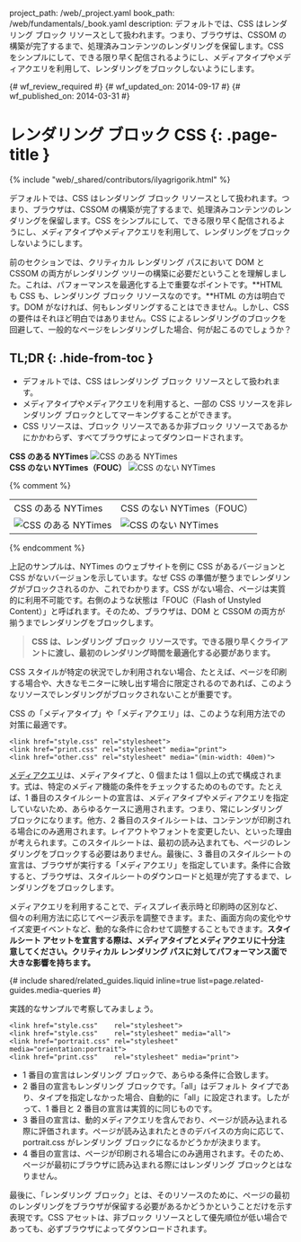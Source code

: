 project_path: /web/_project.yaml
book_path: /web/fundamentals/_book.yaml
description: デフォルトでは、CSS はレンダリング ブロック リソースとして扱われます。つまり、ブラウザは、CSSOM の構築が完了するまで、処理済みコンテンツのレンダリングを保留します。CSS をシンプルにして、できる限り早く配信されるようにし、メディアタイプやメディアクエリを利用して、レンダリングをブロックしないようにします。

{# wf_review_required #}
{# wf_updated_on: 2014-09-17 #}
{# wf_published_on: 2014-03-31 #}

# レンダリング ブロック CSS {: .page-title }

{% include "web/_shared/contributors/ilyagrigorik.html" %}


デフォルトでは、CSS はレンダリング ブロック リソースとして扱われます。つまり、ブラウザは、CSSOM の構築が完了するまで、処理済みコンテンツのレンダリングを保留します。CSS をシンプルにして、できる限り早く配信されるようにし、メディアタイプやメディアクエリを利用して、レンダリングをブロックしないようにします。



前のセクションでは、クリティカル レンダリング パスにおいて DOM と CSSOM の両方がレンダリング ツリーの構築に必要だということを理解しました。これは、パフォーマンスを最適化する上で重要なポイントです。**HTML も CSS も、レンダリング ブロック リソースなのです。**HTML の方は明白です。DOM がなければ、何もレンダリングすることはできません。しかし、CSS の要件はそれほど明白ではありません。CSS によるレンダリングのブロックを回避して、一般的なページをレンダリングした場合、何が起こるのでしょうか？

## TL;DR {: .hide-from-toc }
- デフォルトでは、CSS はレンダリング ブロック リソースとして扱われます。
- メディアタイプやメディアクエリを利用すると、一部の CSS リソースを非レンダリング ブロックとしてマーキングすることができます。
- CSS リソースは、ブロック リソースであるか非ブロック リソースであるかにかかわらず、すべてブラウザによってダウンロードされます。


<div class="mdl-grid">
  <div class="mdl-cell mdl-cell--6--col">
<b>CSS のある NYTimes</b>
<img class="center" src="images/nytimes-css-device.png" alt="CSS のある NYTimes">

  </div>

  <div class="mdl-cell mdl-cell--6--col">
<b>CSS のない NYTimes（FOUC）</b>
<img src="images/nytimes-nocss-device.png" alt="CSS のない NYTimes">

  </div>
</div>

{% comment %}
<table>
<tr>
<td>CSS のある NYTimes</td>
<td>CSS のない NYTimes（FOUC）</td>
</tr>
<tr>
<td><img src="images/nytimes-css-device.png" alt="CSS のある NYTimes" class="center"></td>
<td><img src="images/nytimes-nocss-device.png" alt="CSS のない NYTimes" class="center"></td>
</tr>
</table>
{% endcomment %}

上記のサンプルは、NYTimes のウェブサイトを例に CSS があるバージョンと CSS がないバージョンを示しています。なぜ CSS の準備が整うまでレンダリングがブロックされるのか、これでわかります。CSS がない場合、ページは実質的に利用不可能です。右側のような状態は「FOUC（Flash of Unstyled Content）」と呼ばれます。そのため、ブラウザは、DOM と CSSOM の両方が揃うまでレンダリングをブロックします。

> **CSS は、レンダリング ブロック リソースです。できる限り早くクライアントに渡し、最初のレンダリング時間を最適化する必要があります。**

CSS スタイルが特定の状況でしか利用されない場合、たとえば、ページを印刷する場合や、大きなモニターに映し出す場合に限定されるのであれば、このようなリソースでレンダリングがブロックされないことが重要です。

CSS の「メディアタイプ」や「メディアクエリ」は、このような利用方法での対策に最適です。


    <link href="style.css" rel="stylesheet">
    <link href="print.css" rel="stylesheet" media="print">
    <link href="other.css" rel="stylesheet" media="(min-width: 40em)">
    

[メディアクエリ](/web/fundamentals/design-and-ui/responsive/#use-media-queries)は、メディアタイプと、0 個または 1 個以上の式で構成されます。式は、特定のメディア機能の条件をチェックするためのものです。たとえば、1 番目のスタイルシートの宣言は、メディアタイプやメディアクエリを指定していないため、あらゆるケースに適用されます。つまり、常にレンダリング ブロックになります。他方、2 番目のスタイルシートは、コンテンツが印刷される場合にのみ適用されます。レイアウトやフォントを変更したい、といった理由が考えられます。このスタイルシートは、最初の読み込まれても、ページのレンダリングをブロックする必要はありません。最後に、3 番目のスタイルシートの宣言は、ブラウザが実行する「メディアクエリ」を指定しています。条件に合致すると、ブラウザは、スタイルシートのダウンロードと処理が完了するまで、レンダリングをブロックします。

メディアクエリを利用することで、ディスプレイ表示時と印刷時の区別など、個々の利用方法に応じてページ表示を調整できます。また、画面方向の変化やサイズ変更イベントなど、動的な条件に合わせて調整することもできます。**スタイルシート アセットを宣言する際は、メディアタイプとメディアクエリに十分注意してください。クリティカル レンダリング パスに対してパフォーマンス面で大きな影響を持ちます。**

{# include shared/related_guides.liquid inline=true list=page.related-guides.media-queries #}

実践的なサンプルで考察してみましょう。


    <link href="style.css"    rel="stylesheet">
    <link href="style.css"    rel="stylesheet" media="all">
    <link href="portrait.css" rel="stylesheet" media="orientation:portrait">
    <link href="print.css"    rel="stylesheet" media="print">
    

* 1 番目の宣言はレンダリング ブロックで、あらゆる条件に合致します。
* 2 番目の宣言もレンダリング ブロックです。「all」はデフォルト タイプであり、タイプを指定しなかった場合、自動的に「all」に設定されます。したがって、1 番目と 2 番目の宣言は実質的に同じものです。
* 3 番目の宣言は、動的メディアクエリを含んでおり、ページが読み込まれる際に評価されます。ページが読み込まれたときのデバイスの方向に応じて、portrait.css がレンダリング ブロックになるかどうかが決まります。
* 4 番目の宣言は、ページが印刷される場合にのみ適用されます。そのため、ページが最初にブラウザに読み込まれる際にはレンダリング ブロックとはなりません。

最後に、「レンダリング ブロック」とは、そのリソースのために、ページの最初のレンダリングをブラウザが保留する必要があるかどうかということだけを示す表現です。CSS アセットは、非ブロック リソースとして優先順位が低い場合であっても、必ずブラウザによってダウンロードされます。



